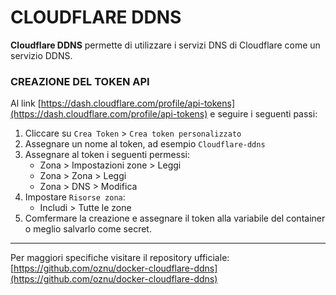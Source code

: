 # CLOUDFLARE DDNS
**Cloudflare DDNS** permette di utilizzare i servizi DNS di Cloudflare come un servizio DDNS.

### CREAZIONE DEL TOKEN API 
Al link [https://dash.cloudflare.com/profile/api-tokens](https://dash.cloudflare.com/profile/api-tokens)  e seguire i seguenti passi:
1. Cliccare su `Crea Token` > `Crea token personalizzato`
2. Assegnare un nome al token, ad esempio `Cloudflare-ddns`
3. Assegnare al token i seguenti permessi:
    - Zona > Impostazioni zone > Leggi
    - Zona > Zona > Leggi
    - Zona > DNS > Modifica
4. Impostare `Risorse zona`:
    - Includi > Tutte le zone
5. Comfermare la creazione e assegnare il token alla variabile del container o meglio salvarlo come secret.

---
Per maggiori specifiche visitare il repository ufficiale:
[https://github.com/oznu/docker-cloudflare-ddns](https://github.com/oznu/docker-cloudflare-ddns)